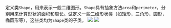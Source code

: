 定义类`Shape`，用来表示一般二维图形。`Shape`具有抽象方法`area`和`perimeter`，分别用来计算形状的面积和周长。试定义一些二维形状类（如矩形，三角形，圆形，椭圆形等），这些类均为`Shape`类的子类。
![](../../../images/2022/1669361541090-33b66512-1055-43a8-a331-761ba0e9ba12.png)
![](../../../images/2022/1669361554335-54258d85-e2c1-4e28-ba4f-57c142d21598.png)

